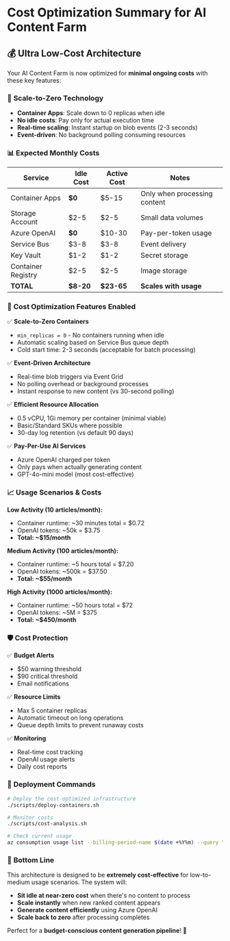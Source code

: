 # Cost Optimization Summary for AI Content Farm

## 💰 Ultra Low-Cost Architecture

Your AI Content Farm is now optimized for **minimal ongoing costs** with these key features:

### 🔄 **Scale-to-Zero Technology**
- **Container Apps**: Scale down to 0 replicas when idle
- **No idle costs**: Pay only for actual execution time
- **Real-time scaling**: Instant startup on blob events (2-3 seconds)
- **Event-driven**: No background polling consuming resources

### 📊 **Expected Monthly Costs**

| Service | Idle Cost | Active Cost | Notes |
|---------|-----------|-------------|--------|
| Container Apps | **$0** | $5-15 | Only when processing content |
| Storage Account | $2-5 | $2-5 | Small data volumes |
| Azure OpenAI | **$0** | $10-30 | Pay-per-token usage |
| Service Bus | $3-8 | $3-8 | Event delivery |
| Key Vault | $1-2 | $1-2 | Secret storage |
| Container Registry | $2-5 | $2-5 | Image storage |
| **TOTAL** | **$8-20** | **$23-65** | **Scales with usage** |

### 🎯 **Cost Optimization Features Enabled**

✅ **Scale-to-Zero Containers**
- `min_replicas = 0` - No containers running when idle
- Automatic scaling based on Service Bus queue depth
- Cold start time: 2-3 seconds (acceptable for batch processing)

✅ **Event-Driven Architecture** 
- Real-time blob triggers via Event Grid
- No polling overhead or background processes
- Instant response to new content (vs 30-second polling)

✅ **Efficient Resource Allocation**
- 0.5 vCPU, 1Gi memory per container (minimal viable)
- Basic/Standard SKUs where possible
- 30-day log retention (vs default 90 days)

✅ **Pay-Per-Use AI Services**
- Azure OpenAI charged per token
- Only pays when actually generating content
- GPT-4o-mini model (most cost-effective)

### 📈 **Usage Scenarios & Costs**

**Low Activity (10 articles/month):**
- Container runtime: ~30 minutes total = $0.72
- OpenAI tokens: ~50k = $3.75
- **Total: ~$15/month**

**Medium Activity (100 articles/month):**
- Container runtime: ~5 hours total = $7.20
- OpenAI tokens: ~500k = $37.50
- **Total: ~$55/month**

**High Activity (1000 articles/month):**
- Container runtime: ~50 hours total = $72
- OpenAI tokens: ~5M = $375
- **Total: ~$450/month**

### 🛡️ **Cost Protection**

✅ **Budget Alerts**
- $50 warning threshold
- $90 critical threshold  
- Email notifications

✅ **Resource Limits**
- Max 5 container replicas
- Automatic timeout on long operations
- Queue depth limits to prevent runaway costs

✅ **Monitoring**
- Real-time cost tracking
- OpenAI usage alerts
- Daily cost reports

### 🚀 **Deployment Commands**

```bash
# Deploy the cost-optimized infrastructure
./scripts/deploy-containers.sh

# Monitor costs
./scripts/cost-analysis.sh

# Check current usage
az consumption usage list --billing-period-name $(date +%Y%m) --query "[?contains(instanceName,'ai-content-farm')]"
```

### 🎉 **Bottom Line**

This architecture is designed to be **extremely cost-effective** for low-to-medium usage scenarios. The system will:

- **Sit idle at near-zero cost** when there's no content to process
- **Scale instantly** when new ranked content appears  
- **Generate content efficiently** using Azure OpenAI
- **Scale back to zero** after processing completes

Perfect for a **budget-conscious content generation pipeline**! 💸
